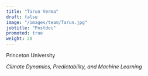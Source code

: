 ```yaml
---
title: "Tarun Verma"
draft: false
image: "/images/team/Tarun.jpg"
jobtitle: "Postdoc"
promoted: true
weight: 20
---
```



Princeton University

*Climate Dynamics, Predictability, and Machine Learning*


